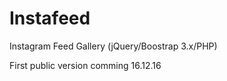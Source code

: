 # Instafeed
Instagram Feed Gallery (jQuery/Boostrap 3.x/PHP)

First public version comming 16.12.16
